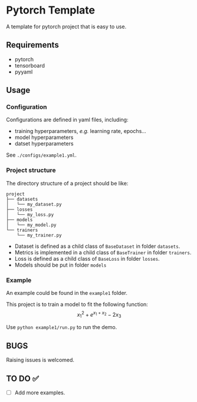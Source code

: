# Pytorch Template

A template for pytorch project that is easy to use.

## Requirements

- pytorch
- tensorboard
- pyyaml

## Usage

### Configuration

Configurations are defined in yaml files, including:
- training hyperparameters, *e.g.* learning rate, epochs...
- model hyperparameters
- datset hyperparameters

See `./configs/example1.yml`.

### Project structure

The directory structure of a project should be like:
```
project
├── datasets
│   └── my_dataset.py
├── losses
│   └── my_loss.py
├── models
│   └── my_model.py
└── trainers
    └── my_trainer.py
```

- Dataset is defined as a child class of `BaseDataset` in folder `datasets`.
- Metrics is implemented in a child class of `BaseTrainer` in folder `trainers`.
- Loss is defined as a child class of `BaseLoss` in folder `losses`.
- Models should be put in folder `models`

### Example

An example could be found in the `example1` folder.

This project is to train a model to fit the following function: 
$$x_1^2+e^{x_1+x_2}-2x_3$$

Use `python example1/run.py` to run the demo.

## BUGS

Raising issues is welcomed.

## TO DO ✅

- [ ] Add more examples.

